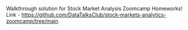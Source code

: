 Walkthrough solution for Stock Market Analysis Zoomcamp Homeworks! 
Link - https://github.com/DataTalksClub/stock-markets-analytics-zoomcamp/tree/main